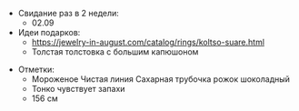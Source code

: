 * Свидание раз в 2 недели:
	* 02.09
* Идеи подарков:
	* https://jewelry-in-august.com/catalog/rings/koltso-suare.html
	* Толстая толстовка с большим капюшоном
- Отметки:
	- Мороженое Чистая линия Сахарная трубочка рожок шоколадный
	- Тонко чувствует запахи
	- 156 см